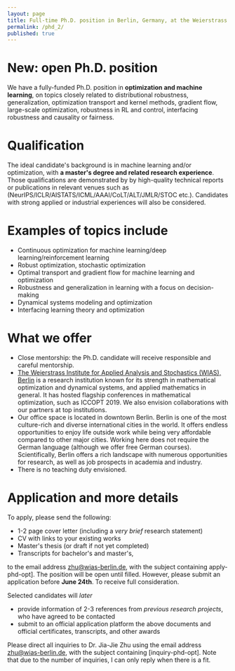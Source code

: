 ```yaml
---
layout: page
title: Full-time Ph.D. position in Berlin, Germany, at the Weierstrass Institute, optimization and machine learning
permalink: /phd_2/
published: true
---
```


# New: open Ph.D. position

We have a fully-funded Ph.D. position in **optimization and machine learning**, on topics closely related to distributional robustness, generalization, optimization transport and kernel methods, gradient flow, large-scale optimization, robustness in RL and control, interfacing robustness and causality or fairness.

# Qualification
The ideal candidate's background is in machine learning and/or optimization, with **a master's degree and related research experience**. Those qualifications are demonstrated by by high-quality technical reports or publications in relevant venues such as (NeurIPS/ICLR/AISTATS/ICML/AAAI/CoLT/ALT/JMLR/STOC etc.). Candidates with strong applied or industrial experiences will also be considered. 

# Examples of topics include

* Continuous optimization for machine learning/deep learning/reinforcement learning
* Robust optimization, stochastic optimization
* Optimal transport and gradient flow for machine learning and optimization
* Robustness and generalization in learning with a focus on decision-making
* Dynamical systems modeling and optimization
* Interfacing learning theory and optimization
  
# What we offer

  - Close mentorship: the Ph.D. candidate will receive responsible and careful mentorship.
  - [The Weierstrass Institute for Applied Analysis and Stochastics (WIAS), Berlin](https://wias-berlin.de/) is a research institution known for its strength in mathematical optimization and dynamical systems, and applied mathematics in general. It has hosted flagship conferences in mathematical optimization, such as ICCOPT 2019. We also envision collaborations with our partners at top institutions.
  - Our office space is located in downtown Berlin. Berlin is one of the most culture-rich and diverse international cities in the world. It offers endless opportunities to enjoy life outside work while being very affordable compared to other major cities. Working here does not require the German language (although we offer free German courses). Scientifically, Berlin offers a rich landscape with numerous opportunities for research, as well as job prospects in academia and industry.
  - There is no teaching duty envisioned.

# Application and more details

To apply, please send the following:

- 1-2 page cover letter (including a *very brief* research statement)
- CV with links to your existing works
- Master's thesis (or draft if not yet completed)
- Transcripts for bachelor's and master's,

to the email address [zhu@wias-berlin.de](mailto:zhu@wias-berlin.de), with the subject containing apply-phd-opt].
The position will be open until filled. However, please submit an application before **June 24th**. To receive full consideration.

Selected candidates will *later* 

- provide information of 2-3 references from *previous research projects*, who have agreed to be contacted
- submit to an official application platform the above documents and official certificates, transcripts, and other awards 

Please direct all inquiries to Dr. Jia-Jie Zhu using the email address [zhu@wias-berlin.de](mailto:zhu@wias-berlin.de), with the subject containing [inquiry-phd-opt]. Note that due to the number of inquiries, I can only reply when there is a fit.
